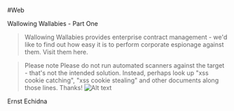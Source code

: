 #Web

Wallowing Wallabies - Part One
>Wallowing Wallabies provides enterprise contract management - we'd like to find out how easy it is to perform corporate espionage against them. Visit them here.

>Please note Please do not run automated scanners against the target - that's not the intended solution. Instead, perhaps look up "xss cookie catching", "xss cookie stealing" and other documents along those lines. Thanks!
![Alt text](/Desktop/CTF1.jpg)

Ernst Echidna
>
